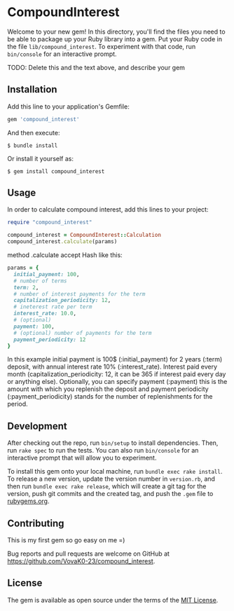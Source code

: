 # CompoundInterest

Welcome to your new gem! In this directory, you'll find the files you need to be able to package up your Ruby library into a gem. Put your Ruby code in the file `lib/compound_interest`. To experiment with that code, run `bin/console` for an interactive prompt.

TODO: Delete this and the text above, and describe your gem

## Installation

Add this line to your application's Gemfile:

```ruby
gem 'compound_interest'
```

And then execute:

    $ bundle install

Or install it yourself as:

    $ gem install compound_interest

## Usage

In order to calculate compound interest, add this lines to your project:
```ruby
require "compound_interest"

compound_interest = CompoundInterest::Calculation
compound_interest.calculate(params)
```
method .calculate accept Hash like this:
```ruby
params = {
  initial_payment: 100,
  # number of terms
  term: 2,
  # number of interest payments for the term
  capitalization_periodicity: 12,
  # ineterest rate per term
  interest_rate: 10.0,
  # (optional)
  payment: 100,
  # (optional) number of payments for the term
  payment_periodicity: 12
}
```
In this example initial payment is 100$ (:initial_payment) for 2 years (:term) deposit, with annual interest rate 10% (:interest_rate). Interest paid every month (capitalization_periodicity: 12, it can be 365 if interest paid every day or anything else). Optionally, you can specify payment (:payment) this is the amount with which you replenish the deposit and payment periodicity (:payment_periodicity) stands for the number of replenishments for the period.
## Development

After checking out the repo, run `bin/setup` to install dependencies. Then, run `rake spec` to run the tests. You can also run `bin/console` for an interactive prompt that will allow you to experiment.

To install this gem onto your local machine, run `bundle exec rake install`. To release a new version, update the version number in `version.rb`, and then run `bundle exec rake release`, which will create a git tag for the version, push git commits and the created tag, and push the `.gem` file to [rubygems.org](https://rubygems.org).

## Contributing
This is my first gem so go easy on me =)

Bug reports and pull requests are welcome on GitHub at https://github.com/VovaK0-23/compound_interest.

## License

The gem is available as open source under the terms of the [MIT License](https://opensource.org/licenses/MIT).
